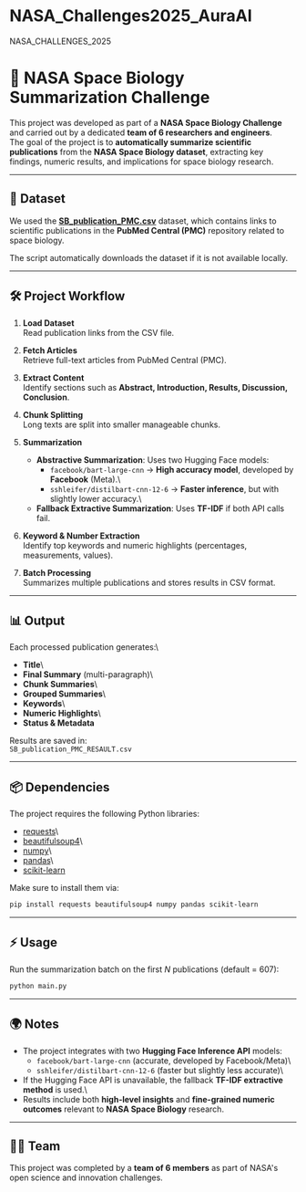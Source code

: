 # NASA_Challenges2025_AuraAI
NASA_CHALLENGES_2025
# 🚀 NASA Space Biology Summarization Challenge

This project was developed as part of a **NASA Space Biology Challenge**
and carried out by a dedicated **team of 6 researchers and engineers**.\
The goal of the project is to **automatically summarize scientific
publications** from the **NASA Space Biology dataset**, extracting key
findings, numeric results, and implications for space biology research.

------------------------------------------------------------------------

## 📂 Dataset

We used the
**[SB_publication_PMC.csv](https://raw.githubusercontent.com/jgalazka/SB_publications/main/SB_publication_PMC.csv)**
dataset, which contains links to scientific publications in the **PubMed
Central (PMC)** repository related to space biology.

The script automatically downloads the dataset if it is not available
locally.

------------------------------------------------------------------------

## 🛠️ Project Workflow

1.  **Load Dataset**\
    Read publication links from the CSV file.

2.  **Fetch Articles**\
    Retrieve full-text articles from PubMed Central (PMC).

3.  **Extract Content**\
    Identify sections such as **Abstract, Introduction, Results,
    Discussion, Conclusion**.

4.  **Chunk Splitting**\
    Long texts are split into smaller manageable chunks.

5.  **Summarization**

    -   **Abstractive Summarization**: Uses two Hugging Face models:
        -   `facebook/bart-large-cnn` → **High accuracy model**,
            developed by **Facebook** (Meta).\
        -   `sshleifer/distilbart-cnn-12-6` → **Faster inference**, but
            with slightly lower accuracy.\
    -   **Fallback Extractive Summarization**: Uses **TF-IDF** if both
        API calls fail.

6.  **Keyword & Number Extraction**\
    Identify top keywords and numeric highlights (percentages,
    measurements, values).

7.  **Batch Processing**\
    Summarizes multiple publications and stores results in CSV format.

------------------------------------------------------------------------

## 📊 Output

Each processed publication generates:\
- **Title**\
- **Final Summary** (multi-paragraph)\
- **Chunk Summaries**\
- **Grouped Summaries**\
- **Keywords**\
- **Numeric Highlights**\
- **Status & Metadata**

Results are saved in:\
`SB_publication_PMC_RESAULT.csv`

------------------------------------------------------------------------

## 📦 Dependencies

The project requires the following Python libraries:

-   [requests](https://pypi.org/project/requests/)\
-   [beautifulsoup4](https://pypi.org/project/beautifulsoup4/)\
-   [numpy](https://pypi.org/project/numpy/)\
-   [pandas](https://pypi.org/project/pandas/)\
-   [scikit-learn](https://pypi.org/project/scikit-learn/)

Make sure to install them via:

``` bash
pip install requests beautifulsoup4 numpy pandas scikit-learn
```

------------------------------------------------------------------------

## ⚡ Usage

Run the summarization batch on the first *N* publications (default =
607):

``` bash
python main.py
```

------------------------------------------------------------------------

## 🌍 Notes

-   The project integrates with two **Hugging Face Inference API**
    models:
    -   `facebook/bart-large-cnn` (accurate, developed by
        Facebook/Meta)\
    -   `sshleifer/distilbart-cnn-12-6` (faster but slightly less
        accurate)\
-   If the Hugging Face API is unavailable, the fallback **TF-IDF
    extractive method** is used.\
-   Results include both **high-level insights** and **fine-grained
    numeric outcomes** relevant to **NASA Space Biology** research.

------------------------------------------------------------------------

## 👨‍🚀 Team

This project was completed by a **team of 6 members** as part of NASA's
open science and innovation challenges.
